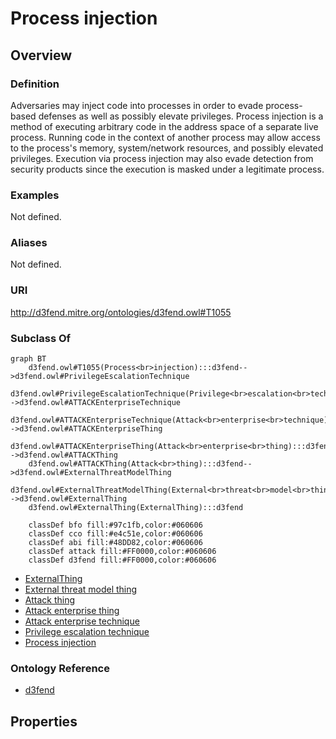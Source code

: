 # Process injection

## Overview

### Definition
Adversaries may inject code into processes in order to evade process-based defenses as well as possibly elevate privileges. Process injection is a method of executing arbitrary code in the address space of a separate live process. Running code in the context of another process may allow access to the process's memory, system/network resources, and possibly elevated privileges. Execution via process injection may also evade detection from security products since the execution is masked under a legitimate process.

### Examples
Not defined.

### Aliases
Not defined.

### URI
http://d3fend.mitre.org/ontologies/d3fend.owl#T1055

### Subclass Of
```mermaid
graph BT
    d3fend.owl#T1055(Process<br>injection):::d3fend-->d3fend.owl#PrivilegeEscalationTechnique
    d3fend.owl#PrivilegeEscalationTechnique(Privilege<br>escalation<br>technique):::d3fend-->d3fend.owl#ATTACKEnterpriseTechnique
    d3fend.owl#ATTACKEnterpriseTechnique(Attack<br>enterprise<br>technique):::d3fend-->d3fend.owl#ATTACKEnterpriseThing
    d3fend.owl#ATTACKEnterpriseThing(Attack<br>enterprise<br>thing):::d3fend-->d3fend.owl#ATTACKThing
    d3fend.owl#ATTACKThing(Attack<br>thing):::d3fend-->d3fend.owl#ExternalThreatModelThing
    d3fend.owl#ExternalThreatModelThing(External<br>threat<br>model<br>thing):::d3fend-->d3fend.owl#ExternalThing
    d3fend.owl#ExternalThing(ExternalThing):::d3fend
    
    classDef bfo fill:#97c1fb,color:#060606
    classDef cco fill:#e4c51e,color:#060606
    classDef abi fill:#48DD82,color:#060606
    classDef attack fill:#FF0000,color:#060606
    classDef d3fend fill:#FF0000,color:#060606
```

- [ExternalThing](/docs/ontology/reference/model/ExternalThing/ExternalThing.md)
- [External threat model thing](/docs/ontology/reference/model/ExternalThing/External%20threat%20model%20thing/External%20threat%20model%20thing.md)
- [Attack thing](/docs/ontology/reference/model/ExternalThing/External%20threat%20model%20thing/Attack%20thing/Attack%20thing.md)
- [Attack enterprise thing](/docs/ontology/reference/model/ExternalThing/External%20threat%20model%20thing/Attack%20thing/Attack%20enterprise%20thing/Attack%20enterprise%20thing.md)
- [Attack enterprise technique](/docs/ontology/reference/model/ExternalThing/External%20threat%20model%20thing/Attack%20thing/Attack%20enterprise%20thing/Attack%20enterprise%20technique/Attack%20enterprise%20technique.md)
- [Privilege escalation technique](/docs/ontology/reference/model/ExternalThing/External%20threat%20model%20thing/Attack%20thing/Attack%20enterprise%20thing/Attack%20enterprise%20technique/Privilege%20escalation%20technique/Privilege%20escalation%20technique.md)
- [Process injection](/docs/ontology/reference/model/ExternalThing/External%20threat%20model%20thing/Attack%20thing/Attack%20enterprise%20thing/Attack%20enterprise%20technique/Privilege%20escalation%20technique/Process%20injection/Process%20injection.md)


### Ontology Reference
- [d3fend](http://d3fend.mitre.org/ontologies/d3fend.owl#)

## Properties
